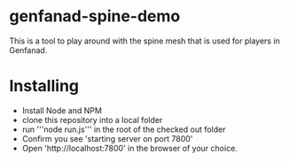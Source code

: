 # genfanad-spine-demo

This is a tool to play around with the spine mesh that is used for players in Genfanad.

# Installing
* Install Node and NPM
* clone this repository into a local folder
* run '''node run.js''' in the root of the checked out folder
* Confirm you see 'starting server on port 7800'
* Open 'http://localhost:7800' in the browser of your choice.